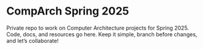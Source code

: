 # CompArch Spring 2025

Private repo to work on Computer Architecture projects for Spring 2025.   
Code, docs, and resources go here. Keep it simple, branch before changes, and let’s collaborate!
